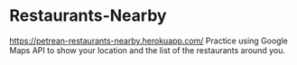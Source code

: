 # Restaurants-Nearby
https://petrean-restaurants-nearby.herokuapp.com/ 
Practice using Google Maps API to show your location and the list of the restaurants around you.
